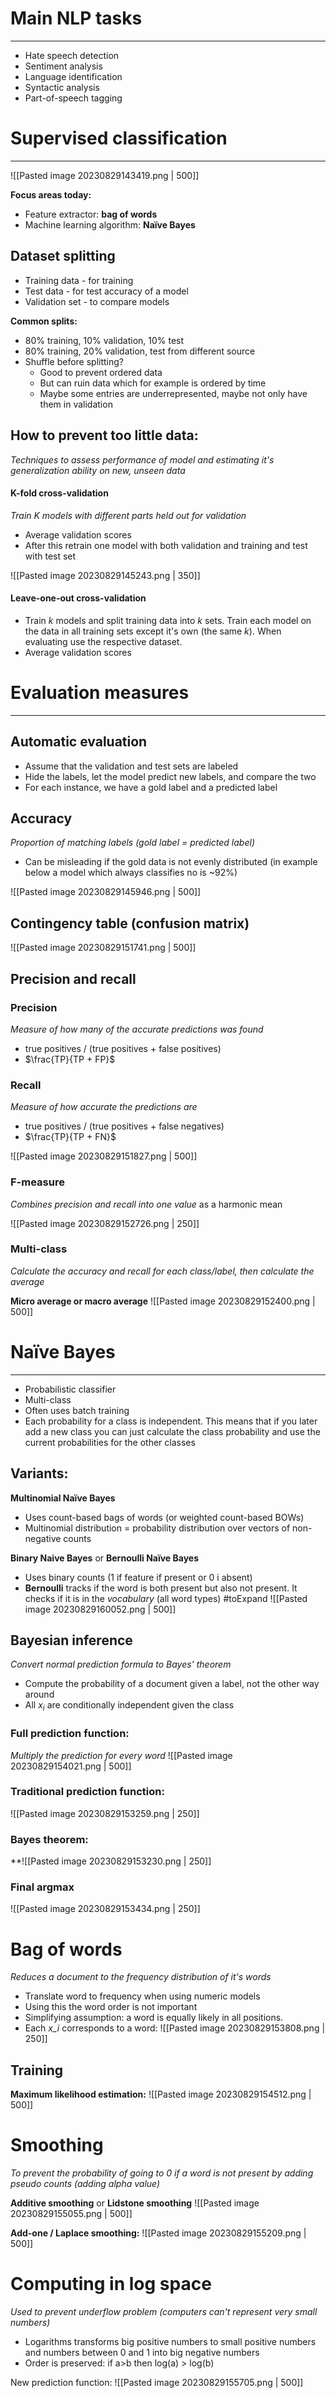 
# Main NLP tasks
---
*  Hate speech detection 
*  Sentiment analysis 
*  Language identification 
*  Syntactic analysis 
*  Part-of-speech tagging

# Supervised classification
---
![[Pasted image 20230829143419.png | 500]]

**Focus areas today:**
* Feature extractor: **bag of words**
* Machine learning algorithm: **Naïve Bayes**

## Dataset splitting
* Training data - for training
* Test data - for test accuracy of a model
* Validation set - to compare models

**Common splits:**
* 80% training, 10% validation, 10% test 
* 80% training, 20% validation, test from different source
* Shuffle before splitting?
	* Good to prevent ordered data
	* But can ruin data which for example is ordered by time
	* Maybe some entries are underrepresented, maybe not only have them in validation

## How to prevent too little data:
_Techniques to assess performance of model and estimating it's generalization ability on new, unseen data_

#### K-fold cross-validation
_Train K models with different parts held out for validation_

* Average validation scores
* After this retrain one model with both validation and training and test with test set

![[Pasted image 20230829145243.png | 350]]
 

#### Leave-one-out cross-validation
* Train _k_ models and split training data into _k_ sets. Train each model on the data in all training sets except it's own (the same _k_). When evaluating use the respective dataset.
* Average validation scores

# Evaluation measures
---
## Automatic evaluation
* Assume that the validation and test sets are labeled 
* Hide the labels, let the model predict new labels, and compare the two 
* For each instance, we have a gold label and a predicted label

## Accuracy
_Proportion of matching labels (gold label = predicted label)_

* Can be misleading if the gold data is not evenly distributed (in example below a model which always classifies no is ~92%)

![[Pasted image 20230829145946.png | 500]]

## Contingency table (confusion matrix)

![[Pasted image 20230829151741.png | 500]]

## Precision and recall

### Precision 
_Measure of how many of the accurate predictions was found_
* true positives / (true positives + false positives)
* $\frac{TP}{TP + FP}$

### Recall
_Measure of how accurate the predictions are_
* true positives / (true positives + false negatives)
* $\frac{TP}{TP + FN}$

![[Pasted image 20230829151827.png | 500]]

### F-measure
_Combines precision and recall into one value_ as a harmonic mean

![[Pasted image 20230829152726.png | 250]]

### Multi-class
_Calculate the accuracy and recall for each class/label, then calculate the average_

**Micro average or macro average**
![[Pasted image 20230829152400.png | 500]]


# Naïve Bayes
---
* Probabilistic classifier
* Multi-class
* Often uses batch training
* Each probability for a class is independent. This means that if you later add a new class you can just calculate the class probability and use the current probabilities for the other classes
## Variants:

**Multinomial Naïve Bayes**
* Uses count-based bags of words (or weighted count-based BOWs)
* Multinomial distribution = probability distribution over vectors of non-negative counts

**Binary Naive Bayes** or **Bernoulli Naïve Bayes**
* Uses binary counts (1 if feature if present or 0 i absent)
* **Bernoulli** tracks if the word is both present but also not present. It checks if it is in the _vocabulary_ (all word types) #toExpand
![[Pasted image 20230829160052.png | 500]]

## Bayesian inference
_Convert normal prediction formula to Bayes' theorem_

* Compute the probability of a document given a label, not the other way around
* All $x_i$ are conditionally independent given the class

### Full prediction function:
_Multiply the prediction for every word_
![[Pasted image 20230829154021.png | 500]]

### Traditional prediction function:
![[Pasted image 20230829153259.png | 250]]

### Bayes theorem:
**![[Pasted image 20230829153230.png | 250]]

### Final argmax
![[Pasted image 20230829153434.png | 250]]


# Bag of words
_Reduces a document to the frequency distribution of it's words_

* Translate word to frequency when using numeric models
* Using this the word order is not important
* Simplifying assumption: a word is equally likely in all positions.
* Each _x_i_ corresponds to a word:
![[Pasted image 20230829153808.png | 250]]

## Training

**Maximum likelihood estimation:**
![[Pasted image 20230829154512.png | 500]]


# Smoothing
_To prevent the probability of going to 0 if a word is not present by adding pseudo counts (adding alpha value)_

**Additive smoothing** or **Lidstone smoothing**
![[Pasted image 20230829155055.png | 500]]

**Add-one / Laplace smoothing:**
![[Pasted image 20230829155209.png | 500]]


# Computing in log space
_Used to prevent underflow problem (computers can't represent very small numbers)_

* Logarithms transforms big positive numbers to small positive numbers and numbers between 0 and 1 into big negative numbers
* Order is preserved: if a>b then log(a) > log(b)

New prediction function:
![[Pasted image 20230829155705.png | 500]]







